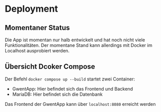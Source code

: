 # Deployment

## Momentaner Status

Die App ist momentan nur halb entwickelt und hat noch nicht viele Funktionalitäten.
Der momentane Stand kann allerdings mit Docker im Localhost ausprobiert werden.

## Übersicht Dcoker Compose

Der Befehl 
``docker compose up --build``
startet zwei Container:
- GwentApp: Hier befindet sich das Frontend und Backend
- MariaDB: Hier befindet sich die Datenbank

Das Frontend der GwentApp kann über ``localhost:8080`` erreicht werden